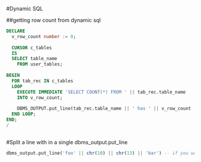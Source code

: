 #Dynamic SQL

##getting row count from dynamic sql

```sql
DECLARE
  v_row_count number := 0;
  
  CURSOR c_tables
  IS
  SELECT table_name
    FROM user_tables;
    
BEGIN
  FOR tab_rec IN c_tables
  LOOP
    EXECUTE IMMEDIATE 'SELECT COUNT(*) FROM ' || tab_rec.table_name
    INTO v_row_count;
    
    DBMS_OUTPUT.put_line(tab_rec.table_name || ' has ' || v_row_count || ' rows.');
  END LOOP;
END;
/
  
```
#Split a line with in a single dbms_output.put_line

```sql
dbms_output.put_line('foo' || chr(10) || chr(13) || 'bar') -- if you want \n\r otherwise just use chr(10)
```


